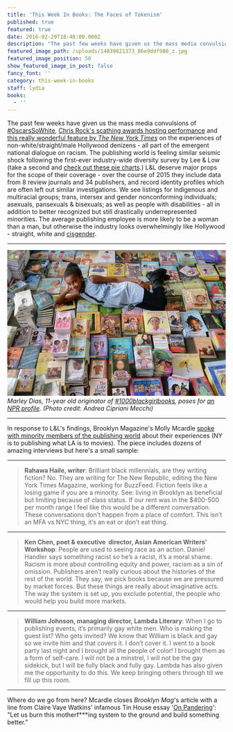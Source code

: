 ```yaml
---
title: 'This Week In Books: The Faces of Tokenism'
published: true
featured: true
date: 2016-02-29T18:48:00.000Z
description: "The past few weeks have given us the mass media convulsions of #OscarsSoWhite, Chris Rock's scathing awards hosting performance and this really wonderful feature by The New York Times on the experiences of non-white/straight/male Hollywood denizens - all part of the emergent national dialogue on racism."
featured_image_path: /uploads/14839821373_86e9ddf980_z.jpg
featured_image_position: 50
show_featured_image_in_post: false
fancy_font: ''
category: this-week-in-books
staff: lydia
books:
  - ''
---
```


The past few weeks have given us the mass media convulsions of [#OscarsSoWhite](https://twitter.com/hashtag/oscarssowhite), [Chris Rock's scathing awards hosting performance](http://www.reuters.com/article/us-awards-oscars-show-idUSKCN0W2071) and [this really wonderful feature by *The New York Times*](http://www.nytimes.com/interactive/2016/02/24/arts/hollywood-diversity-inclusion.html?_r=0) on the experiences of non-white/straight/male Hollywood denizens - all part of the emergent national dialogue on racism. The publishing world is feeling similar seismic shock following the first-ever industry-wide diversity survey by Lee & Low (take a second and [check out these pie charts](http://blog.leeandlow.com/2016/01/26/where-is-the-diversity-in-publishing-the-2015-diversity-baseline-survey-results/).) L&L deserve major props for the scope of their coverage - over the course of 2015 they include data from 8 review journals and 34 publishers, and record identity profiles which are often left out similar investigations. We see listings for indigenous and multiracial groups; trans, intersex and gender nonconforming individuals; asexuals, pansexuals & bisexuals; as well as people with disabilities - all in addition to better recognized but still drastically underrepresented minorities. The average publishing employee is more likely to be a woman than a man, but otherwise the industry looks overwhelmingly like Hollywood - straight, white and [cisgender](https://en.wikipedia.org/wiki/Cisgender).

---

![](/uploads/versions/andrea-cipriani-mecchi_slide-cf25996fe6f6940fa9fb4782d016c505ed7a7cdd-s800-c85---x----800-533x---.jpeg)*Marley Dias, 11-year old originator of [#1000blackgirlbooks](https://twitter.com/hashtag/1000blackgirlbooks), poses for [an NPR profile](http://www.npr.org/sections/ed/2016/02/26/467969663/wheres-the-color-in-kids-lit-ask-the-girl-with-1-000-books-and-counting). (Photo credit: Andrea Cipriani Mecchi)*

---

In response to L&L's findings, Brooklyn Magazine's Molly Mcardle [spoke with minority members of the publishing world](http://www.bkmag.com/2016/02/24/you-will-be-tokenized-speaking-out-about-the-state-of-diversity-in-publishing/) about their experiences (NY is to publishing what LA is to movies). The piece includes dozens of amazing interviews but here's a small sample:

---

> **Rahawa Haile, writer**: Brilliant black millennials, are they writing fiction? No. They are writing for The New Republic, editing the New York Times Magazine, working for BuzzFeed. Fiction feels like a losing game if you are a minority. See: living in Brooklyn as beneficial but limiting because of class status. If our rent was in the $400-500 per month range I feel like this would be a different conversation. These conversations don’t happen from a place of comfort. This isn’t an MFA vs NYC thing, it’s an eat or don’t eat thing.

---

> **Ken Chen, poet & executive  director, Asian American Writers' Workshop**: People are used to seeing race as an action. Daniel Handler says something racist so he’s a racist, it’s a moral shame. Racism is more about controlling equity and power, racism as a sin of omission. Publishers aren’t really curious about the histories of the rest of the world. They say, we pick books because we are pressured by market forces. But these things are really about imaginative acts. The way the system is set up, you exclude potential, the people who would help you build more markets.

---

> **William Johnson, managing director, Lambda Literary**: When I go to publishing events, it’s primarily gay white men. Who is making the guest list? Who gets invited? We know that William is black and gay so we invite him and that covers it. I don’t cover it. I went to a book party last night and I brought all the people of color! I brought them as a form of self-care. I will not be a minstrel, I will not be the gay sidekick, but I will be fully black and fully gay. Lambda has also given me the opportunity to do this. We keep bringing others through till we fill up this room.

---

Where do we go from here? Mcardle closes *Brooklyn Mag*'s article with a line from Claire Vaye Watkins' infamous Tin House essay '[On Pandering](http://www.tinhouse.com/blog/41314/on-pandering.html)': "Let us burn this motherf\*\*\*ing system to the ground and build something better."